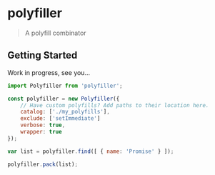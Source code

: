# polyfiller

> A polyfill combinator

## Getting Started


Work in progress, see you...


```js
import Polyfiller from 'polyfiller';

const polyfiller = new Polyfiller({
	// Have custom polyfills? Add paths to their location here.
	catalog: ['./my_polyfills'],
	exclude: ['setImmediate']
	verbose: true,
	wrapper: true
});

var list = polyfiller.find([ { name: 'Promise' } ]);

polyfiller.pack(list);
```

